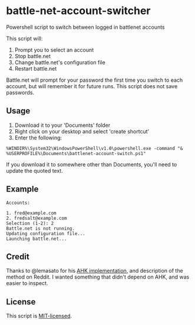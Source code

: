 # battle-net-account-switcher
Powershell script to switch between logged in battlenet accounts

This script will:

1. Prompt you to select an account
1. Stop battle.net
1. Change battle.net's configuration file
1. Restart battle.net

Battle.net will prompt for your password the first time you switch to each account, but will remember it for future runs. This script does not save passwords.

## Usage

1. Download it to your 'Documents' folder
1. Right click on your desktop and select 'create shortcut'
1. Enter the following:

```
%WINDIR%\System32\WindowsPowerShell\v1.0\powershell.exe -command "& %USERPROFILE%\Documents\battlenet-account-switch.ps1"
```

If you download it to somewhere other than Documents, you'll need to update the quoted text.

## Example

```
Accounts:

1. fred@example.com
2. fredsalt@example.com
Selection (1-2): 2
Battle.net is not running.
Updating configuration file...
Launching battle.net...
```

## Credit

Thanks to @lemasato for his [AHK implementation](https://github.com/lemasato/BNet-Account-Switcher), and description of the method on Reddit. I wanted something that didn't depend on AHK, and was easier to inspect.

## License

This script is [MIT-licensed](LICENSE).
